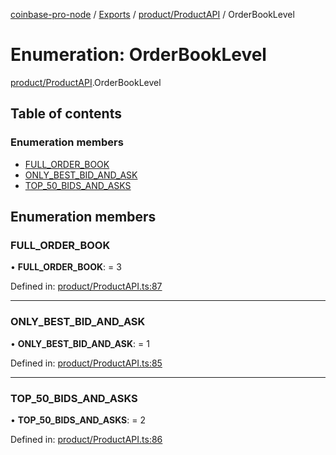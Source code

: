 [coinbase-pro-node](../../README.md) / [Exports](../../modules.md) / [product/ProductAPI](../../modules/product_productapi.md) / OrderBookLevel

# Enumeration: OrderBookLevel

[product/ProductAPI](../../modules/product_productapi.md).OrderBookLevel

## Table of contents

### Enumeration members

- [FULL_ORDER_BOOK](productapi.orderbooklevel.md#full_order_book)
- [ONLY_BEST_BID_AND_ASK](productapi.orderbooklevel.md#only_best_bid_and_ask)
- [TOP_50_BIDS_AND_ASKS](productapi.orderbooklevel.md#top_50_bids_and_asks)

## Enumeration members

### FULL_ORDER_BOOK

• **FULL_ORDER_BOOK**: = 3

Defined in: [product/ProductAPI.ts:87](https://github.com/bennycode/coinbase-pro-node/blob/ac883aa/src/product/ProductAPI.ts#L87)

---

### ONLY_BEST_BID_AND_ASK

• **ONLY_BEST_BID_AND_ASK**: = 1

Defined in: [product/ProductAPI.ts:85](https://github.com/bennycode/coinbase-pro-node/blob/ac883aa/src/product/ProductAPI.ts#L85)

---

### TOP_50_BIDS_AND_ASKS

• **TOP_50_BIDS_AND_ASKS**: = 2

Defined in: [product/ProductAPI.ts:86](https://github.com/bennycode/coinbase-pro-node/blob/ac883aa/src/product/ProductAPI.ts#L86)
